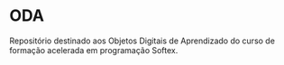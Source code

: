 # ODA

Repositório destinado aos Objetos Digitais de Aprendizado do curso de formação acelerada em programação Softex.
